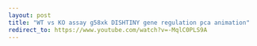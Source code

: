 ```yaml
---
layout: post
title: "WT vs KO assay g58xk DISHTINY gene regulation pca animation"
redirect_to: https://www.youtube.com/watch?v=-MqlC0PLS9A
---
```

